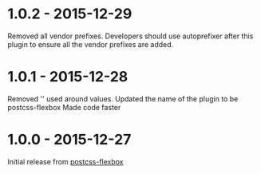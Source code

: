 # 1.0.2 - 2015-12-29
Removed all vendor prefixes. Developers should use autoprefixer after this plugin to ensure all the vendor prefixes are added. 

# 1.0.1 - 2015-12-28

Removed '' used around values.
Updated the name of the plugin to be postcss-flexbox
Made code faster

# 1.0.0 - 2015-12-27

Initial release from [postcss-flexbox](https://github.com/archana-s/postcss-flexbox)
